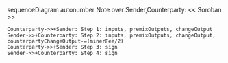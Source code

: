 sequenceDiagram
    autonumber
    Note over Sender,Counterparty: << Soroban >>

    Counterparty->>+Sender: Step 1: inputs, premixOutputs, changeOutput
    Sender->>+Counterparty: Step 2: inputs, premixOutputs, changeOutput, counterpartyChangeOutput-=(minerFee/2)
    Counterparty->>+Sender: Step 3: sign
    Sender->>+Counterparty: Step 4: sign
    